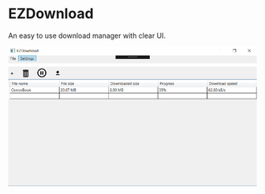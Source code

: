 # **EZDownload**

An easy to use download manager with clear UI.

![github-small](https://github.com/NikitaLyubimov/EZDownload/blob/master/DownloadManager/Images/ApplicationShot.PNG)
